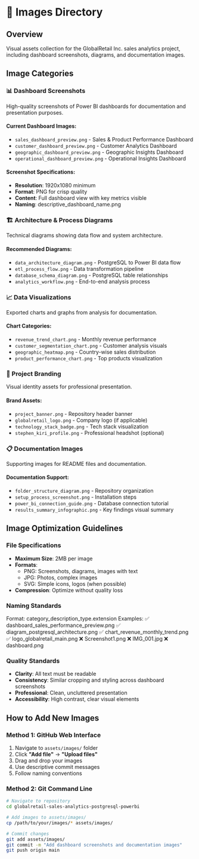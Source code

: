 # 📸 Images Directory

## Overview
Visual assets collection for the GlobalRetail Inc. sales analytics project, including dashboard screenshots, diagrams, and documentation images.

## Image Categories

### 📊 Dashboard Screenshots
High-quality screenshots of Power BI dashboards for documentation and presentation purposes.

#### Current Dashboard Images:
- `sales_dashboard_preview.png` - Sales & Product Performance Dashboard
- `customer_dashboard_preview.png` - Customer Analytics Dashboard  
- `geographic_dashboard_preview.png` - Geographic Insights Dashboard
- `operational_dashboard_preview.png` - Operational Insights Dashboard

#### Screenshot Specifications:
- **Resolution**: 1920x1080 minimum
- **Format**: PNG for crisp quality
- **Content**: Full dashboard view with key metrics visible
- **Naming**: descriptive_dashboard_name.png

### 🏗️ Architecture & Process Diagrams
Technical diagrams showing data flow and system architecture.

#### Recommended Diagrams:
- `data_architecture_diagram.png` - PostgreSQL to Power BI data flow
- `etl_process_flow.png` - Data transformation pipeline
- `database_schema_diagram.png` - PostgreSQL table relationships
- `analytics_workflow.png` - End-to-end analysis process

### 📈 Data Visualizations
Exported charts and graphs from analysis for documentation.

#### Chart Categories:
- `revenue_trend_chart.png` - Monthly revenue performance
- `customer_segmentation_chart.png` - Customer analysis visuals
- `geographic_heatmap.png` - Country-wise sales distribution
- `product_performance_chart.png` - Top products visualization

### 🎯 Project Branding
Visual identity assets for professional presentation.

#### Brand Assets:
- `project_banner.png` - Repository header banner
- `globalretail_logo.png` - Company logo (if applicable)
- `technology_stack_badge.png` - Tech stack visualization
- `stephen_kiri_profile.png` - Professional headshot (optional)

### 📋 Documentation Images
Supporting images for README files and documentation.

#### Documentation Support:
- `folder_structure_diagram.png` - Repository organization
- `setup_process_screenshot.png` - Installation steps
- `power_bi_connection_guide.png` - Database connection tutorial
- `results_summary_infographic.png` - Key findings visual summary

## Image Optimization Guidelines

### File Specifications
- **Maximum Size**: 2MB per image
- **Formats**: 
  - PNG: Screenshots, diagrams, images with text
  - JPG: Photos, complex images
  - SVG: Simple icons, logos (when possible)
- **Compression**: Optimize without quality loss

### Naming Standards
Format: category_description_type.extension
Examples:
✅ dashboard_sales_performance_preview.png
✅ diagram_postgresql_architecture.png
✅ chart_revenue_monthly_trend.png
✅ logo_globalretail_main.png
❌ Screenshot1.png
❌ IMG_001.jpg
❌ dashboard.png

### Quality Standards
- **Clarity**: All text must be readable
- **Consistency**: Similar cropping and styling across dashboard screenshots
- **Professional**: Clean, uncluttered presentation
- **Accessibility**: High contrast, clear visual elements

## How to Add New Images

### Method 1: GitHub Web Interface
1. Navigate to `assets/images/` folder
2. Click **"Add file"** → **"Upload files"**
3. Drag and drop your images
4. Use descriptive commit messages
5. Follow naming conventions

### Method 2: Git Command Line
```bash
# Navigate to repository
cd globalretail-sales-analytics-postgresql-powerbi

# Add images to assets/images/
cp /path/to/your/images/* assets/images/

# Commit changes
git add assets/images/
git commit -m "Add dashboard screenshots and documentation images"
git push origin main
